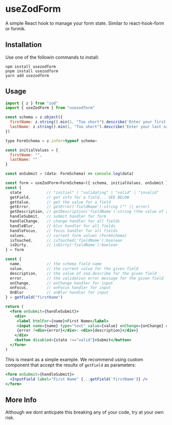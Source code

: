 # useZodForm

A simple React hook to manage your form state. Similar to react-hook-form or formik.

## Installation

Use one of the followin commands to install:

```shell
npm install usezodform
pnpm install usezodform
yarn add usezodform
```

## Usage

```jsx
import { z } from "zod"
import { useZodForm } from "usezodform"

const schema = z.object({
  firstName: z.string().min(1, "Too short").describe('Enter your first name'),
  lastName: z.string().min(1, "Too short").describe('Enter your last name')
})

type FormSchema = z.infer<typeof schema>

const initialValues = {
  firstName: "",
  lastName: ""
}

const onSubmit = (data: FormSchema) => console.log(data)

const form = useZodForm<FormSchema>({ schema, initialValues, onSubmit })
const {
  state           // "initial" | "validating" | "valid" | "invalid"
  getField,       // get info for a field... SEE BELOW
  getValue,       // get the value for a field
  getError,       // getError('fieldName'):string ("" || error)
  getDescription, // getDescription('fieldName'):string (the value of zod.describe)
  handleSubmit,   // submit handler for form
  handleChange,   // change handler for all fields
  handleBlur,     // blur handler for all fields
  handleFocus,    // focus handler for all fields
  values,         // current form values (FormSchema)
  isTouched,      // isTouched('fieldName'):boolean
  isDirty,        // isDirty('fieldName'):boolean
} = form

const {
  name,           // the schema field name
  value,          // the current value for the given field
  description,    // the value of zod.describe for the given field
  error,          // the validation error message for the given field
  onChange,       // onChange handler for input
  onFocus,        // onFocus handler for input
  OnBlur          // onBlur handler for input
} = getField("firstName")

return (
  <form onSubmit={handleSubmit}>
    <div>
     <label htmlFor={name}>First Name</label>
     <input name={name} type="text" value={value} onChange={onChange} onBlur={onBlur} onFocus={onFocus}>
     {error ?<div>{error}</div>: <div>{description}</div>}
    </div>
    <button disabled={state !=="valid"}>Submit</button>
  </form>
)

```

This is meant as a simple example. We recommend using custom component that accept the results of `getField`
as parameters:

```jsx
<form onSubmit={handleSubmit}>
  <InputField label="First Name" {...getField('firstName')} />
</form>
```

## More Info

Although we dont anticpate this breaking any of your code, try at your own risk.
